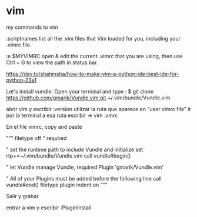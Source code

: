 # vim
my commands to vim

:scriptnames list all the .vim files that Vim loaded for you, including your .vimrc file.

:e $MYVIMRC open & edit the current .vimrc that you are using, then use Ctrl + G to view the path in status bar.


https://dev.to/shahinsha/how-to-make-vim-a-python-ide-best-ide-for-python-23e1


Let's install vundle:
Open your terminal and type :
$ git clone https://github.com/gmarik/Vundle.vim.git ~/.vim/bundle/Vundle.vim

abrir vim y escribir :version
utilizar la ruta que aparece en "user vimrc file"
ir por la terminal a esa ruta
escribir => vim .vmrc

En el file vimrc, copy and paste

"""
filetype off                  " required

" set the runtime path to include Vundle and initialize
set rtp+=~/.vim/bundle/Vundle.vim
call vundle#begin()

" let Vundle manage Vundle, required
Plugin 'gmarik/Vundle.vim'

" All of your Plugins must be added before the following line
call vundle#end()
filetype plugin indent on
"""

Salir y grabar

entrar a vim y escribir :PluginInstall


